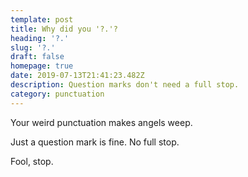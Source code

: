 ```yaml
---
template: post
title: Why did you '?.'?
heading: '?.'
slug: '?.'
draft: false
homepage: true
date: 2019-07-13T21:41:23.482Z
description: Question marks don't need a full stop.
category: punctuation
---
```

Your weird punctuation makes angels weep.

Just a question mark is fine. No full stop. 



Fool, stop.
